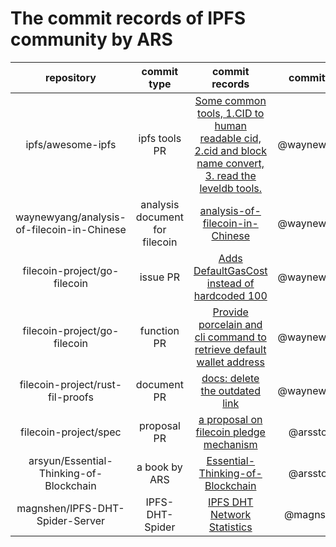 # The commit records of IPFS community by ARS


| repository | commit type | commit records| committer |
|:--:|:--:|:--:|:--:|
| ipfs/awesome-ipfs | ipfs tools PR | [Some common tools, 1.CID to human readable cid, 2.cid and block name convert, 3. read the leveldb tools.](https://github.com/ipfs/awesome-ipfs/pull/218)| @waynewyang |
| waynewyang/analysis-of-filecoin-in-Chinese| analysis document for filecoin |[analysis-of-filecoin-in-Chinese](https://github.com/waynewyang/analysis-of-filecoin-in-Chinese) | @waynewyang |
| filecoin-project/go-filecoin | issue PR |[Adds DefaultGasCost instead of hardcoded 100](https://github.com/filecoin-project/go-filecoin/commit/e1697c1c33b9024f042dc546c715cea9713337d3) | @waynewyang |
| filecoin-project/go-filecoin | function PR |[Provide porcelain and cli command to retrieve default wallet address](https://github.com/filecoin-project/go-filecoin/commit/29ea5b78615e110b3caf02ac6f3267ac4a42efb6) |@waynewyang|
| filecoin-project/rust-fil-proofs| document PR |[docs: delete the outdated link](https://github.com/filecoin-project/rust-fil-proofs/commits?author=waynewyang) | @waynewyang |
| filecoin-project/spec| proposal  PR |[a proposal on filecoin pledge mechanism](https://github.com/filecoin-project/specs/pull/238) | @arsstone|
| arsyun/Essential-Thinking-of-Blockchain | a book by ARS|[Essential-Thinking-of-Blockchain](https://github.com/arsyun/Essential-Thinking-of-Blockchain) | @arsstone|
| magnshen/IPFS-DHT-Spider-Server | IPFS-DHT-Spider|[IPFS DHT Network Statistics](https://github.com/magnshen/IPFS-DHT-Spider-Server) | @magnshen|
